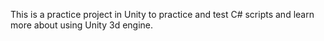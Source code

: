 This is a practice project in Unity to practice and test C# scripts and learn
more about using Unity 3d engine.
